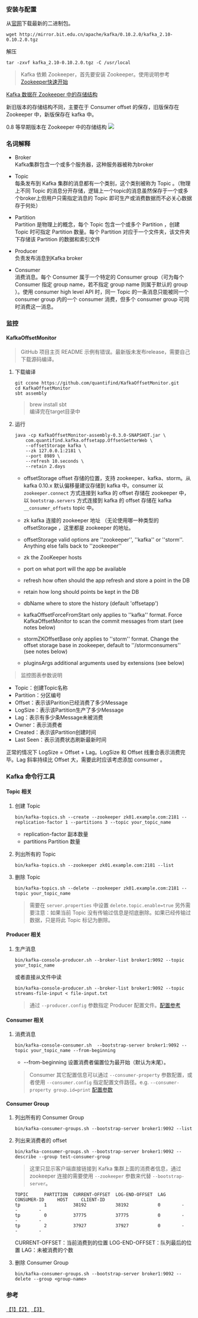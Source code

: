 ### 安装与配置
从[官网](http://kafka.apache.org/)下载最新的二进制包。
```
wget http://mirror.bit.edu.cn/apache/kafka/0.10.2.0/kafka_2.10-0.10.2.0.tgz
```
解压
```
tar -zxvf kafka_2.10-0.10.2.0.tgz -C /usr/local
```

> Kafka 依赖 Zookeeper，首先要安装 Zookeeper。使用说明参考[Zookeeper快速开始](zookeeper.md)

[Kafka 数据在 Zookeeper 中的存储结构](https://cwiki.apache.org/confluence/display/KAFKA/Kafka+data+structures+in+Zookeeper)

新旧版本的存储结构不同，主要在于 Consumer offset 的保存，旧版保存在 Zookeeper 中，新版保存在 kafka 中。

0.8 等早期版本在 Zookeeper 中的存储结构
![](images/hW6hL.png)

### 名词解释
- Broker    
    Kafka集群包含一个或多个服务器，这种服务器被称为broker

- Topic    
    每条发布到 Kafka 集群的消息都有一个类别，这个类别被称为 Topic 。（物理上不同 Topic 的消息分开存储，逻辑上一个topic的消息虽然保存于一个或多个broker上但用户只需指定消息的 Topic 即可生产或消费数据而不必关心数据存于何处）

- Partition    
    Partition 是物理上的概念，每个 Topic 包含一个或多个 Partition ，创建 Topic 时可指定 Partition 数量。每个 Partition 对应于一个文件夹，该文件夹下存储该 Partition 的数据和索引文件

- Producer    
    负责发布消息到Kafka broker

- Consumer    
    消费消息。每个 Consumer 属于一个特定的 Consumer group（可为每个 Consumer 指定 group name，若不指定 group name 则属于默认的 group ）。使用 consumer high level API 时，同一 Topic 的一条消息只能被同一个 consumer group 内的一个 consumer 消费，但多个 consumer group 可同时消费这一消息。


### 监控

#### KafkaOffsetMonitor
> GitHub 项目主页 README 示例有错误。最新版未发布release，需要自己下载源码编译。

1. 下载编译
    ```
    git ccone https://github.com/quantifind/KafkaOffsetMonitor.git
    cd KafkaOffsetMonitor
    sbt assembly
    ```
    > brew install sbt     
    > 编译完在target目录中

2. 运行
    ```
    java -cp KafkaOffsetMonitor-assembly-0.3.0-SNAPSHOT.jar \
        com.quantifind.kafka.offsetapp.OffsetGetterWeb \
        --offsetStorage kafka \
        --zk 127.0.0.1:2181 \
        --port 8989 \
        --refresh 10.seconds \
        --retain 2.days
    ```

    - offsetStorage offset 存储的位置，支持 zookeeper、kafka、storm。从 kafka 0.10.x 默认偏移量建议存储到 kafka 中。consumer 以 `zookeeper.connect` 方式连接到 kafka 的 offset 存储在 zookeeper 中，以 `bootstrap.servers` 方式连接到 kafka 的 offset 存储在 kafka `__consumer_offsets` topic 中。
    - zk kafka 连接的 zookeeper 地址 （无论使用哪一种类型的 offsetStorage ，这里都是 zookeeper 的地址。

    - offsetStorage valid options are ''zookeeper'', ''kafka'' or ''storm''. Anything else falls back to ''zookeeper''
    - zk the ZooKeeper hosts
    - port on what port will the app be available
    - refresh how often should the app refresh and store a point in the DB
    - retain how long should points be kept in the DB
    - dbName where to store the history (default 'offsetapp')
    - kafkaOffsetForceFromStart only applies to ''kafka'' format. Force KafkaOffsetMonitor to scan the commit messages from start (see notes below)
    - stormZKOffsetBase only applies to ''storm'' format. Change the offset storage base in zookeeper, default to ''/stormconsumers'' (see notes below)
    - pluginsArgs additional arguments used by extensions (see below)

> 监控图表参数说明
- Topic：创建Topic名称
- Partition：分区编号
- Offset：表示该Parition已经消费了多少Message
- LogSize：表示该Partition生产了多少Message
- Lag：表示有多少条Message未被消费
- Owner：表示消费者
- Created：表示该Partition创建时间
- Last Seen：表示消费状态刷新最新时间

正常的情况下 LogSize = Offset + Lag。LogSize 和 Offset 线重合表示消费完毕。Lag 斜率持续比 Offset 大，需要此时应该考虑添加 consumer 。


### Kafka 命令行工具

#### Topic 相关
1. 创建 Topic
    ```
    bin/kafka-topics.sh --create --zookeeper zk01.example.com:2181 --replication-factor 1 --partitions 3 --topic your_topic_name
    ```
    - replication-factor 副本数量
    - partitions Partition 数量
2. 列出所有的 Topic
    ```
    bin/kafka-topics.sh --zookeeper zk01.example.com:2181 --list
    ```

3. 删除 Topic
    ```
    bin/kafka-topics.sh --delete --zookeeper zk01.example.com:2181 --topic your_topic_name
    ```
    > 需要在 `server.properties` 中设置 `delete.topic.enable=true`
    > 另外需要注意：如果当前 Topic 没有传输过信息是彻底删除。如果已经传输过数据，只是将此 Topic 标记为删除。


#### Producer 相关
1. 生产消息
    ```
    bin/kafka-console-producer.sh --broker-list broker1:9092 --topic your_topic_name
    ```
    或者直接从文件中读
    ```
    bin/kafka-console-producer.sh --broker-list broker1:9092 --topic streams-file-input < file-input.txt
    ```
    > 通过 `--producer.config` 参数指定 Producer 配置文件。[配置参考](https://kafka.apache.org/documentation/#producerconfigs)

#### Consumer 相关
1. 消费消息
    ```
    bin/kafka-console-consumer.sh  --bootstrap-server broker1:9092 --topic your_topic_name --from-beginning
    ```
    - --from-beginning 设置消费者偏置位为最开始（默认为末尾）。

    > Consumer 其它配置信息可以通过 `--consumer-property` 参数配置，或者使用 `--consumer.config` 指定配置文件路径。e.g. `--consumer-property group.id=print` [配置参数](https://kafka.apache.org/documentation/#consumerconfigs)


#### Consumer Group
1. 列出所有的 Consumer Group
    ```
    bin/kafka-consumer-groups.sh --bootstrap-server broker1:9092 --list
    ```

2. 列出来消费者的 offset
    ```
    bin/kafka-consumer-groups.sh --bootstrap-server broker1:9092 --describe --group test-consumer-group
    ```
    > 这里只显示客户端直接链接到 Kafka 集群上面的消费者信息，通过 zookeeper 连接的需要使用 `--zookeeper` 参数来代替 `--bootstrap-server`。
    ```
    TOPIC      PARTITION  CURRENT-OFFSET  LOG-END-OFFSET  LAG      CONSUMER-ID     HOST     CLIENT-ID
    tp         1          38192           38192           0        -               -        -
    tp         0          37775           37775           0        -               -        -
    tp         2          37927           37927           0        -               -        -
    ```
    CURRENT-OFFSET：当前消费到的位置
    LOG-END-OFFSET：队列最后的位置
    LAG：未被消费的个数

3. 删除 Consumer Group
    ```
    bin/kafka-consumer-groups.sh --bootstrap-server broker1:9092 --delete --group <group-name>
    ```


### 参考
[【1】](https://kafka.apache.org/documentation/)[【2】](https://mos.meituan.com/library/32/how-to-install-kafka-on-centos7/) [【3】](http://blog.csdn.net/suifeng3051/article/details/38321043)
